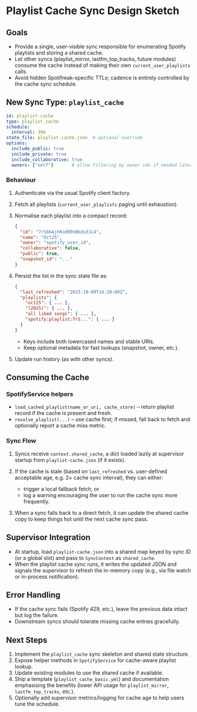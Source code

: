 # Playlist Cache Sync Design Sketch

## Goals
- Provide a single, user-visible sync responsible for enumerating Spotify playlists and storing a shared cache.
- Let other syncs (playlist_mirror, lastfm_top_tracks, future modules) consume the cache instead of making their own `current_user_playlists` calls.
- Avoid hidden Spotifreak-specific TTLs; cadence is entirely controlled by the cache sync schedule.

## New Sync Type: `playlist_cache`
```yaml
id: playlist-cache
type: playlist_cache
schedule:
  interval: 30m
state_file: playlist-cache.json  # optional override
options:
  include_public: true
  include_private: true
  include_collaborative: true
  owners: ["self"]       # allow filtering by owner ids if needed later
```

### Behaviour
1. Authenticate via the usual Spotify client factory.
2. Fetch all playlists (`current_user_playlists` paging until exhaustion).
3. Normalise each playlist into a compact record:
   ```json
   {
     "id": "7rSbbAjhKodB9nBkdu3JL4",
     "name": "Oct25",
     "owner": "spotify_user_id",
     "collaborative": false,
     "public": true,
     "snapshot_id": "..."
   }
   ```
4. Persist the list in the sync state file as:
   ```json
   {
     "last_refreshed": "2025-10-09T14:20:00Z",
     "playlists": {
       "oct25": { ... },
       "(2025)": { ... },
       "all liked songs": { ... },
       "spotify:playlist:7rS...": { ... }
     }
   }
   ```
   - Keys include both lowercased names and stable URIs.
   - Keep optional metadata for fast lookups (snapshot, owner, etc.).

5. Update run history (as with other syncs).

## Consuming the Cache
### SpotifyService helpers
- `load_cached_playlist(name_or_uri, cache_store)` – return playlist record if the cache is present and fresh.
- `resolve_playlist(...)` – use cache first; if missed, fall back to fetch and optionally report a cache miss metric.

### Sync Flow
1. Syncs receive `context.shared_cache`, a dict loaded lazily at supervisor startup from `playlist-cache.json` (if it exists).
2. If the cache is stale (based on `last_refreshed` vs. user-defined acceptable age, e.g. 2× cache sync interval), they can either:
   - trigger a local fallback fetch, or
   - log a warning encouraging the user to run the cache sync more frequently.

3. When a sync falls back to a direct fetch, it can update the shared cache copy to keep things hot until the next cache sync pass.

## Supervisor Integration
- At startup, load `playlist-cache.json` into a shared map keyed by sync ID (or a global slot) and pass to `SyncContext` as `shared_cache`.
- When the playlist cache sync runs, it writes the updated JSON and signals the supervisor to refresh the in-memory copy (e.g., via file watch or in-process notification).

## Error Handling
- If the cache sync fails (Spotify 429, etc.), leave the previous data intact but log the failure.
- Downstream syncs should tolerate missing cache entries gracefully.

## Next Steps
1. Implement the `playlist_cache` sync skeleton and shared state structure.
2. Expose helper methods in `SpotifyService` for cache-aware playlist lookup.
3. Update existing modules to use the shared cache if available.
4. Ship a template (`playlist_cache_basic.yml`) and documentation emphasising the benefits (lower API usage for `playlist_mirror`, `lastfm_top_tracks`, etc.).
5. Optionally add supervisor metrics/logging for cache age to help users tune the schedule.
